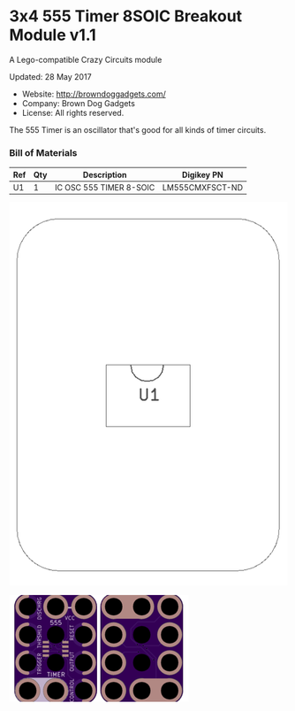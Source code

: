 <!--- start title --->
# 3x4 555 Timer 8SOIC Breakout Module v1.1
A Lego-compatible Crazy Circuits module

Updated: 28 May 2017
- Website: http://browndoggadgets.com/
- Company: Brown Dog Gadgets
- License: All rights reserved.
<!--- end title --->

The 555 Timer is an oscillator that's good for all kinds of timer circuits.

<!--- bom start --->
### Bill of Materials

|Ref|Qty|Description|Digikey PN|
|---|---|-----------|------|
|U1|1|IC OSC 555 TIMER 8-SOIC|LM555CMXFSCT-ND|


<!--- bom end --->
![Assembly Diagram](assembly.png)

![Gerber Preview](preview.png)

